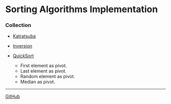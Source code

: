 # Sorting Algorithms Implementation

### Collection

- [Katratsuba](https://github.com/AmrrHassan/sorting_algorithms/tree/master/karatsuba)
- [Inversion](https://github.com/AmrrHassan/sorting_algorithms/tree/master/inversion)
- [QuickSort](https://github.com/AmrrHassan/sorting_algorithms/tree/master/quickSort)
    
    - First element as pivot.
    - Last element as pivot.
    - Random element as pivot.
     - Median as pivot.
----

[GitHub](http://github.com)